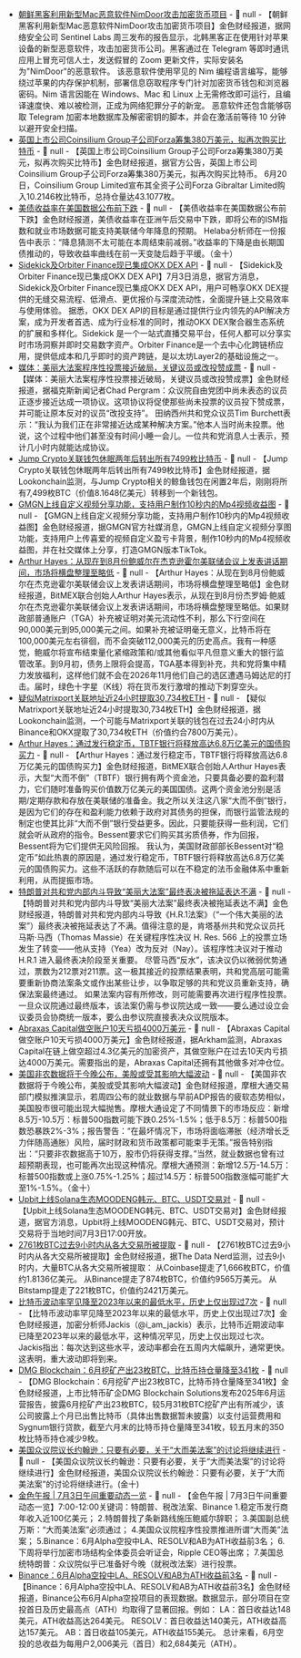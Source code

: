 - [朝鲜黑客利用新型Mac恶意软件NimDoor攻击加密货币项目](https://www.sentinelone.com/labs/macos-nimdoor-dprk-threat-actors-target-web3-and-crypto-platforms-with-nim-based-malware/) - 📰 null - 【朝鲜黑客利用新型Mac恶意软件NimDoor攻击加密货币项目】金色财经报道，据网络安全公司 Sentinel Labs 周三发布的报告显示，北韩黑客正在使用针对苹果设备的新型恶意软件，攻击加密货币公司。黑客通过在 Telegram 等即时通讯应用上冒充可信人士，发送假冒的 Zoom 更新文件，实际安装名为"NimDoor"的恶意软件。 
该恶意软件使用罕见的 Nim 编程语言编写，能够绕过苹果的内存保护机制，部署信息窃取程序专门针对加密货币钱包和浏览器密码。Nim 语言因能在 Windows、Mac 和 Linux 上无需修改即可运行，且编译速度快、难以被检测，正成为网络犯罪分子的新宠。 
恶意软件还包含能够窃取 Telegram 加密本地数据库及解密密钥的脚本，并会在激活前等待 10 分钟以避开安全扫描。
- [英国上市公司Coinsilium Group子公司Forza筹集380万美元，拟再次购买比特币]() - 📰 null - 【英国上市公司Coinsilium Group子公司Forza筹集380万美元，拟再次购买比特币】金色财经报道，据官方公告，英国上市公司Coinsilium Group子公司Forza筹集380万美元，拟再次购买比特币。 
6月20日，Coinsilium Group Limited宣布其全资子公司Forza Gibraltar Limited购入10.2146枚比特币，总持仓量达43.1077枚。
- [美债收益率在美国数据公布前下跌]() - 📰 null - 【美债收益率在美国数据公布前下跌】金色财经报道，美债收益率在亚洲午后交易中下跌，即将公布的ISM指数和就业市场数据可能支持美联储今年降息的预期。 
Helaba分析师在一份报告中表示：“降息猜测不太可能在本周结束前减弱。”收益率的下降是由长期国债推动的，导致收益率曲线在前一天变陡后趋于平缓。（金十）
- [Sidekick及Orbiter Finance现已集成OKX DEX API]() - 📰 null - 【Sidekick及Orbiter Finance现已集成OKX DEX API】7月3日消息，据官方消息，Sidekick及Orbiter Finance现已集成OKX DEX API，用户可畅享OKX DEX提供的无缝交易流程、低滑点、更优报价与深度流动性，全面提升链上交易效率与使用体验。 
据悉，OKX DEX API的目标是通过提供行业内领先的API解决方案，成为开发者首选、成为行业标准的同时，推动OKX DEX聚合器生态系统的扩展和多样化。Sidekick 是一个一站式直播交易平台，任何人都可以分享实时市场洞察并即时交易数字资产。Orbiter Finance是一个去中心化跨链桥应用，提供低成本和几乎即时的资产跨链，是以太坊Layer2的基础设施之一。
- [媒体：美丽大法案程序性投票接近破局，关键议员或改投赞成票](https://x.com/ChadPergram/status/1940647869888725500) - 📰 null - 【媒体：美丽大法案程序性投票接近破局，关键议员或改投赞成票】金色财经报道，据福克斯新闻记者Chad Pergram：众议院自由党团中尚未表态的议员正逐步接近达成一项协议。这项协议将促使那些尚未投票的议员投下赞成票，并可能让原本反对的议员“改投支持”。 
田纳西州共和党众议员Tim Burchett表示：“我认为我们正在非常接近达成某种解决方案。”他本人当时尚未投票。他说，这个过程中他们甚至没有时间小睡一会儿。一位共和党消息人士表示，预计几小时内就能达成协议。
- [Jump Crypto关联钱包休眠两年后转出所有7499枚比特币](https://x.com/lookonchain/status/1940649410414919711) - 📰 null - 【Jump Crypto关联钱包休眠两年后转出所有7499枚比特币】金色财经报道，据Lookonchain监测，与Jump Crypto相关的鲸鱼钱包在闲置2年后，刚刚将所有7,499枚BTC（价值8.1648亿美元）转移到一个新钱包。
- [GMGN上线自定义视频分享功能，支持用户制作10秒内的Mp4视频收益图](https://x.com/gmgnai/status/1940643345912692830) - 📰 null - 【GMGN上线自定义视频分享功能，支持用户制作10秒内的Mp4视频收益图】金色财经报道，据GMGN官方社媒消息，GMGN上线自定义视频分享图功能，支持用户上传喜爱的视频自定义盈亏卡背景，制作10秒内的Mp4视频收益图，并在社交媒体上分享，打造GMGN版本TikTok。
- [Arthur Hayes：从现在到8月份鲍威尔在杰克逊霍尔美联储会议上发表讲话期间，市场将横盘整理至略低]() - 📰 null - 【Arthur Hayes：从现在到8月份鲍威尔在杰克逊霍尔美联储会议上发表讲话期间，市场将横盘整理至略低】金色财经报道，BitMEX联合创始人Arthur Hayes表示，从现在到8月份杰罗姆·鲍威尔在杰克逊霍尔美联储会议上发表讲话期间，市场将横盘整理至略低。如果财政部普通账户（TGA）补充被证明对美元流动性不利，那么下行空间在90,000美元到95,000美元之间。如果补充被证明毫无意义，比特币将在100,000美元左右徘徊，而不会突破112,000美元的历史高点。我有一种感觉，鲍威尔将宣布结束量化紧缩政策和/或其他看似平凡但意义重大的银行监管改革。到9月初，债务上限将会提高，TGA基本得到补充，共和党将集中精力发放福利，这样他们就不会在2026年11月他们自己的选区遭遇马姆达尼的打击。届时，绿色十字星（K线）将在货币发行激增的推动下刺穿空头。
- [疑似Matrixport关联地址近24小时提取30,734枚ETH](https://x.com/lookonchain/status/1940645701136142515) - 📰 null - 【疑似Matrixport关联地址近24小时提取30,734枚ETH】金色财经报道，据Lookonchain监测，一个可能与Matrixport关联的钱包在过去24小时内从Binance和OKX提取了30,734枚ETH（价值约合7800万美元）。
- [Arthur Hayes：通过发行稳定币，TBTF银行将释放高达6.8万亿美元的国债购买力]() - 📰 null - 【Arthur Hayes：通过发行稳定币，TBTF银行将释放高达6.8万亿美元的国债购买力】金色财经报道，BitMEX联合创始人Arthur Hayes表示，大型“大而不倒”（TBTF）银行拥有两个资金池，只要具备必要的盈利潜力，它们随时准备购买价值数万亿美元的美国国债。这两个资金池分别是活期/定期存款和存放在美联储的准备金。我之所以关注这八家“大而不倒”银行，是因为它们的存在和盈利能力依赖于政府对其债务的担保，而银行监管法规的制定也使其比非“大而不倒”银行受益更多。因此，只要能获得一些利润，它们就会听从政府的指令。Bessent要求它们购买其劣质债券，作为回报，Bessent将为它们提供无风险回报。 
我认为，美国财政部部长Bessent对“稳定币”如此热衷的原因是，通过发行稳定币，TBTF银行将释放高达6.8万亿美元的国债购买力。这些不活跃的存款随后可以在不稳定的法币金融体系中重新利用，从而提振市场。
- [特朗普对共和党内部内斗导致“美丽大法案”最终表决被拖延表达不满]() - 📰 null - 【特朗普对共和党内部内斗导致“美丽大法案”最终表决被拖延表达不满】金色财经报道，特朗普对共和党内部内斗导致《H.R.1法案》（“一个伟大美丽的法案”）最终表决被拖延表达了不满。值得注意的是，肯塔基州共和党众议员托马斯·马西（Thomas Massie）在关键程序性决议 H. Res. 566 上的投票立场发生了转变——他从支持（Yea）改为反对（Nay）。该程序性决议对于推动 H.R.1 进入最终表决阶段至关重要。 
尽管马西“反水”，该决议仍以微弱优势通过，票数为212票对211票。这一极其接近的投票结果表明，共和党高层可能需要重新协商法案条文或作出某些让步，以争取足够的共和党议员重新支持，确保法案最终通过。 
如果法案内容有所修改，则可能需要再次进行程序性投票。一旦众议院通过最终版本，该法案仍需与参议院达成一致——要么通过设立会议委员会协商统一版本，要么由参议院直接表决众议院版本。
- [Abraxas Capital做空账户10天亏损4000万美元]() - 📰 null - 【Abraxas Capital做空账户10天亏损4000万美元】金色财经报道，据Arkham监测，Abraxas Capital在链上做空超过4.3亿美元的加密资产，其做空账户在过去10天内亏损达4000万美元。需要指出的是，Abraxas Capital还拥有其他做多对冲仓位。
- [美国非农数据将于今晚公布，美股或受其影响大幅波动]() - 📰 null - 【美国非农数据将于今晚公布，美股或受其影响大幅波动】金色财经报道，摩根大通交易部门模拟推演显示，若周四公布的就业数据与早前ADP报告的疲软态势相似，美国股市很可能出现大幅抛售。摩根大通设定了不同情景下的市场反应：新增8.5万-10.5万：标普500指数可能下跌0.25%-1.5%；低于8.5万：标普500指数恐暴跌2%-3%；报告警告：“在最坏情况下，市场将面临滞胀（经济增长乏力伴随高通胀）风险，届时财政和货币政策都可能束手无策。”报告特别指出：“只要非农数据高于10万，股市仍将获得支撑。”当然，就业数据也曾有过超预期表现，也可能再次出现这种情况。摩根大通预测：新增12.5万-14.5万：标普500指数或上涨0.75%-1.25%；超过14.5万：标普500指数涨幅可能扩大至1%-1.5%。（金十）
- [Upbit上线Solana生态MOODENG韩元、BTC、USDT交易对]() - 📰 null - 【Upbit上线Solana生态MOODENG韩元、BTC、USDT交易对】金色财经报道，据官方消息，Upbit将上线MOODENG韩元、BTC、USDT交易对，预计交易将于当地时间7月3日17:00开放。
- [2761枚BTC过去9小时内从各大交易所被提取]() - 📰 null - 【2761枚BTC过去9小时内从各大交易所被提取】金色财经报道，据The Data Nerd监测，过去9小时内，大量BTC从各大交易所被提取： 
从Coinbase提走了1,666枚BTC，价值约1.8136亿美元。 
从Binance提走了874枚BTC，价值约9565万美元。 
从Bitstamp提走了221枚BTC，价值约2421万美元。
- [比特币波动率罕见降至2023年以来的最低水平，历史上仅出现过7次](https://x.com/i_am_jackis/status/1940443558340931717) - 📰 null - 【比特币波动率罕见降至2023年以来的最低水平，历史上仅出现过7次】金色财经报道，加密分析师Jackis（@i_am_jackis）表示，比特币近期波动率已降至2023年以来的最低水平，这种情况罕见，历史上仅出现过七次。 
Jackis指出：每次达到这些水平，波动率都会在五周内大幅飙升，通常更快。这表明，重大波动即将到来。
- [DMG Blockchain：6月挖矿产出23枚BTC，比特币持仓量降至341枚](https://www.globenewswire.com/news-release/2025/07/03/3109638/0/en/DMG-Blockchain-Solutions-Announces-Preliminary-June-Operational-Results.html) - 📰 null - 【DMG Blockchain：6月挖矿产出23枚BTC，比特币持仓量降至341枚】金色财经报道，上市比特币矿企DMG Blockchain Solutions发布2025年6月运营报告，披露6月挖矿产出23枚BTC，较5月31枚BTC挖矿产出有所减少，该公司披露上个月已出售比特币（具体出售数据暂未披露）以支付运营费用和Sygnum银行贷款，截至六月末的比特币持仓量降至341枚，较五月末的350枚比特币持仓减少9枚。
- [美国众议院议长约翰逊：只要有必要，关于“大而美法案”的讨论将继续进行]() - 📰 null - 【美国众议院议长约翰逊：只要有必要，关于“大而美法案”的讨论将继续进行】金色财经报道，美国众议院议长约翰逊：只要有必要，关于“大而美法案”的讨论将继续进行。(金十)
- [金色午报 | 7月3日午间重要动态一览]() - 📰 null - 【金色午报 | 7月3日午间重要动态一览】7:00-12:00关键词：特朗普、税改法案、Binance 
1.稳定币发行商年收入近100亿美元； 
2.特朗普找了条新路线施压鲍威尔辞职； 
3.美国副总统万斯：“大而美法案”必须通过； 
4.美国众议院程序性投票推进所谓“大而美”法案； 
5.Binance：6月Alpha空投中LA、RESOLV和AB为ATH收益前3名； 
6.下周将举行加密市场结构全体委员会听证会，Ripple CEO等出席； 
7.美国总统特朗普：众议院似乎已准备好今晚（就税改法案）进行投票。
- [Binance：6月Alpha空投中LA、RESOLV和AB为ATH收益前3名](https://x.com/binance/status/1940531193067307330) - 📰 null - 【Binance：6月Alpha空投中LA、RESOLV和AB为ATH收益前3名】金色财经报道，Binance公布6月Alpha空投项目的表现数据。数据显示，部分项目在空投首日及历史最高点（ATH）均取得了显著回报。例如： 
LA：首日收益达148美元，ATH收益高达264美元。 
RESOLV：首日收益达140美元，ATH收益高达157美元。 
AB：首日收益105美元，ATH收益155美元。 
总计来看，6月空投的总收益为每用户2,006美元（首日）和2,684美元（ATH）。
